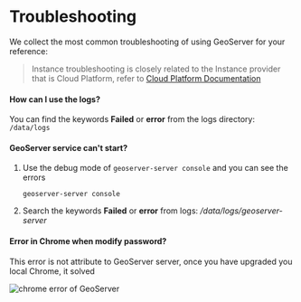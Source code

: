 # Troubleshooting

We collect the most common troubleshooting of using GeoServer for your reference:

> Instance troubleshooting is closely related to the Instance provider that is Cloud Platform, refer to [Cloud Platform Documentation](https://support.websoft9.com/docs/faq/tech-instance.html)

#### How can I use the logs?

You can find the keywords **Failed** or **error** from the logs directory: `/data/logs`

#### GeoServer service can't start?

1. Use the debug mode of `geoserver-server console` and you can see the errors
   ```
   geoserver-server console
   ```
2. Search the keywords **Failed** or **error** from logs: */data/logs/geoserver-server*

#### Error in Chrome when modify password?

This error is not attribute to GeoServer server, once you have upgraded you local Chrome, it solved

![chrome error of GeoServer](https://libs.websoft9.com/Websoft9/DocsPicture/zh/geoserver/geoserver-chromeerror-websoft9.png)
